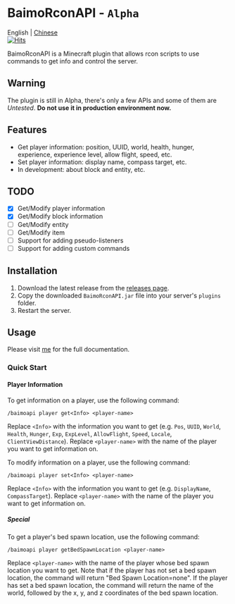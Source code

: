 # BaimoRconAPI - `Alpha`
English | [Chinese](https://github.com/Zhou-Shilin/BaimoRconAPI/blob/master/README-CN.md)  
[![Hits](https://hits.sh/github.com/Zhou-Shilin/BaimoRconAPI.svg)](https://hits.sh/github.com/Zhou-Shilin/BaimoRconAPI/)

BaimoRconAPI is a Minecraft plugin that allows rcon scripts to use commands to get info and control the server. 

## Warning
The plugin is still in Alpha, there's only a few APIs and some of them are *Untested*. **Do not use it in production environment now.**

## Features
* Get player information: position, UUID, world, health, hunger, experience, experience level, allow flight, speed, etc.
* Set player information: display name, compass target, etc.
* In development: about block and entity, etc.

## TODO
 - [x] Get/Modify player information
 - [x] Get/Modify block information
 - [ ] Get/Modify entity
 - [ ] Get/Modify item
 - [ ] Support for adding pseudo-listeners
 - [ ] Support for adding custom commands

## Installation
1. Download the latest release from the [releases page](https://github.com/Zhou-Shilin/BaimoRconAPI/releases).
2. Copy the downloaded `BaimoRconAPI.jar` file into your server's `plugins` folder.
3. Restart the server.

## Usage
Please visit [me](https://baimoqilin.gitbook.io/baimorconapi/documentation) for the full documentation.

### Quick Start

#### Player Information
To get information on a player, use the following command:
```
/baimoapi player get<Info> <player-name>
```
Replace `<Info>` with the information you want to get (e.g. `Pos`, `UUID`, `World`, `Health`, `Hunger`, `Exp`, `ExpLevel`, `AllowFlight`, `Speed`, `Locale`, `ClientViewDistance`). Replace `<player-name>` with the name of the player you want to get information on.

To modify information on a player, use the following command:
```
/baimoapi player set<Info> <player-name>
```
Replace `<Info>` with the information you want to get (e.g. `DisplayName`, `CompassTarget`). Replace `<player-name>` with the name of the player you want to get information on.


##### Special
To get a player's bed spawn location, use the following command:
```
/baimoapi player getBedSpawnLocation <player-name>
```
Replace `<player-name>` with the name of the player whose bed spawn location you want to get. Note that if the player has not set a bed spawn location, the command will return "Bed Spawn Location=none". If the player has set a bed spawn location, the command will return the name of the world, followed by the x, y, and z coordinates of the bed spawn location.

